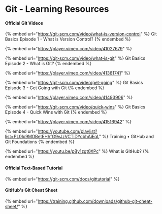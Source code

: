 # Git - Learning Resources

#### Official Git Videos

{% embed url="https://git-scm.com/video/what-is-version-control" %}
Git Basics Episode 1 - What is Version Control?
{% endembed %}

{% embed url="https://player.vimeo.com/video/41027679" %}

{% embed url="https://git-scm.com/video/what-is-git" %}
Git Basics Episode 2 - What is Git?
{% endembed %}

{% embed url="https://player.vimeo.com/video/41381741" %}

{% embed url="https://git-scm.com/video/get-going" %}
Git Basics Episode 3 - Get Going with Git
{% endembed %}

{% embed url="https://player.vimeo.com/video/41493906" %}

{% embed url="https://git-scm.com/video/quick-wins" %}
Git Basics Episode 4 - Quick Wins with Git
{% endembed %}

{% embed url="https://player.vimeo.com/video/41516942" %}

{% embed url="https://youtube.com/playlist?list=PL0lo9MOBetEHhfG9vJzVCTiDYcbhAiEqL" %}
Training • GitHub and Git Foundations
{% endembed %}

{% embed url="https://youtu.be/pBy1zgt0XPc" %}
What is GitHub?
{% endembed %}

#### Official Text-Based Tutorial

{% embed url="https://git-scm.com/docs/gittutorial" %}

#### GitHub's Git Cheat Sheet

{% embed url="https://training.github.com/downloads/github-git-cheat-sheet/" %}
